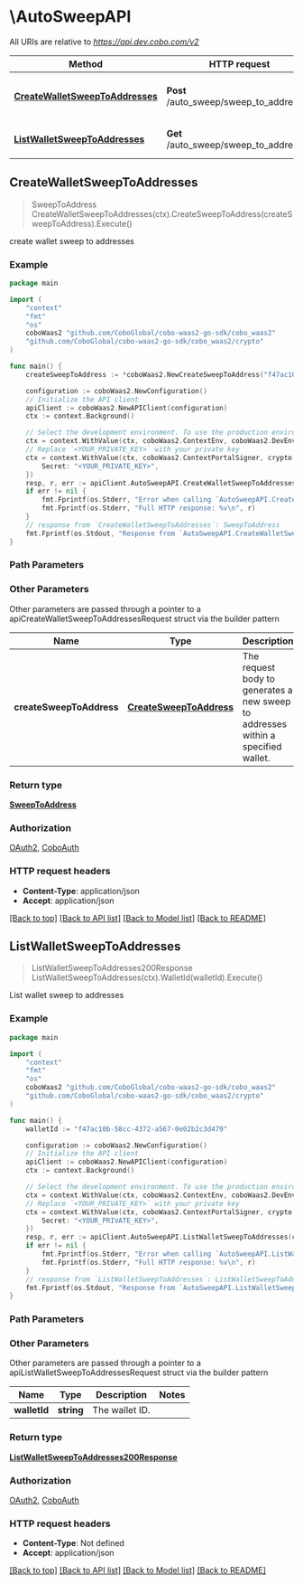 # \AutoSweepAPI

All URIs are relative to *https://api.dev.cobo.com/v2*

Method | HTTP request | Description
------------- | ------------- | -------------
[**CreateWalletSweepToAddresses**](AutoSweepAPI.md#CreateWalletSweepToAddresses) | **Post** /auto_sweep/sweep_to_addresses | create wallet sweep to addresses
[**ListWalletSweepToAddresses**](AutoSweepAPI.md#ListWalletSweepToAddresses) | **Get** /auto_sweep/sweep_to_addresses | List wallet sweep to addresses



## CreateWalletSweepToAddresses

> SweepToAddress CreateWalletSweepToAddresses(ctx).CreateSweepToAddress(createSweepToAddress).Execute()

create wallet sweep to addresses



### Example

```go
package main

import (
    "context"
    "fmt"
    "os"
    coboWaas2 "github.com/CoboGlobal/cobo-waas2-go-sdk/cobo_waas2"
    "github.com/CoboGlobal/cobo-waas2-go-sdk/cobo_waas2/crypto"
)

func main() {
	createSweepToAddress := *coboWaas2.NewCreateSweepToAddress("f47ac10b-58cc-4372-a567-0e02b2c3d479", "ETH")

	configuration := coboWaas2.NewConfiguration()
	// Initialize the API client
	apiClient := coboWaas2.NewAPIClient(configuration)
	ctx := context.Background()

    // Select the development environment. To use the production environment, replace coboWaas2.DevEnv with coboWaas2.ProdEnv
	ctx = context.WithValue(ctx, coboWaas2.ContextEnv, coboWaas2.DevEnv)
    // Replace `<YOUR_PRIVATE_KEY>` with your private key
	ctx = context.WithValue(ctx, coboWaas2.ContextPortalSigner, crypto.Ed25519Signer{
		Secret: "<YOUR_PRIVATE_KEY>",
	})
	resp, r, err := apiClient.AutoSweepAPI.CreateWalletSweepToAddresses(ctx).CreateSweepToAddress(createSweepToAddress).Execute()
	if err != nil {
		fmt.Fprintf(os.Stderr, "Error when calling `AutoSweepAPI.CreateWalletSweepToAddresses``: %v\n", err)
		fmt.Fprintf(os.Stderr, "Full HTTP response: %v\n", r)
	}
	// response from `CreateWalletSweepToAddresses`: SweepToAddress
	fmt.Fprintf(os.Stdout, "Response from `AutoSweepAPI.CreateWalletSweepToAddresses`: %v\n", resp)
}
```

### Path Parameters



### Other Parameters

Other parameters are passed through a pointer to a apiCreateWalletSweepToAddressesRequest struct via the builder pattern


Name | Type | Description  | Notes
------------- | ------------- | ------------- | -------------
 **createSweepToAddress** | [**CreateSweepToAddress**](CreateSweepToAddress.md) | The request body to generates a new sweep to addresses within a specified wallet. | 

### Return type

[**SweepToAddress**](SweepToAddress.md)

### Authorization

[OAuth2](../README.md#OAuth2), [CoboAuth](../README.md#CoboAuth)

### HTTP request headers

- **Content-Type**: application/json
- **Accept**: application/json

[[Back to top]](#) [[Back to API list]](../README.md#documentation-for-api-endpoints)
[[Back to Model list]](../README.md#documentation-for-models)
[[Back to README]](../README.md)


## ListWalletSweepToAddresses

> ListWalletSweepToAddresses200Response ListWalletSweepToAddresses(ctx).WalletId(walletId).Execute()

List wallet sweep to addresses



### Example

```go
package main

import (
    "context"
    "fmt"
    "os"
    coboWaas2 "github.com/CoboGlobal/cobo-waas2-go-sdk/cobo_waas2"
    "github.com/CoboGlobal/cobo-waas2-go-sdk/cobo_waas2/crypto"
)

func main() {
	walletId := "f47ac10b-58cc-4372-a567-0e02b2c3d479"

	configuration := coboWaas2.NewConfiguration()
	// Initialize the API client
	apiClient := coboWaas2.NewAPIClient(configuration)
	ctx := context.Background()

    // Select the development environment. To use the production environment, replace coboWaas2.DevEnv with coboWaas2.ProdEnv
	ctx = context.WithValue(ctx, coboWaas2.ContextEnv, coboWaas2.DevEnv)
    // Replace `<YOUR_PRIVATE_KEY>` with your private key
	ctx = context.WithValue(ctx, coboWaas2.ContextPortalSigner, crypto.Ed25519Signer{
		Secret: "<YOUR_PRIVATE_KEY>",
	})
	resp, r, err := apiClient.AutoSweepAPI.ListWalletSweepToAddresses(ctx).WalletId(walletId).Execute()
	if err != nil {
		fmt.Fprintf(os.Stderr, "Error when calling `AutoSweepAPI.ListWalletSweepToAddresses``: %v\n", err)
		fmt.Fprintf(os.Stderr, "Full HTTP response: %v\n", r)
	}
	// response from `ListWalletSweepToAddresses`: ListWalletSweepToAddresses200Response
	fmt.Fprintf(os.Stdout, "Response from `AutoSweepAPI.ListWalletSweepToAddresses`: %v\n", resp)
}
```

### Path Parameters



### Other Parameters

Other parameters are passed through a pointer to a apiListWalletSweepToAddressesRequest struct via the builder pattern


Name | Type | Description  | Notes
------------- | ------------- | ------------- | -------------
 **walletId** | **string** | The wallet ID. | 

### Return type

[**ListWalletSweepToAddresses200Response**](ListWalletSweepToAddresses200Response.md)

### Authorization

[OAuth2](../README.md#OAuth2), [CoboAuth](../README.md#CoboAuth)

### HTTP request headers

- **Content-Type**: Not defined
- **Accept**: application/json

[[Back to top]](#) [[Back to API list]](../README.md#documentation-for-api-endpoints)
[[Back to Model list]](../README.md#documentation-for-models)
[[Back to README]](../README.md)


